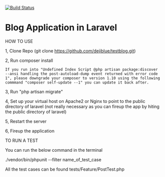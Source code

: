 [![Build Status](https://travis-ci.com/HenryLab/blog-application-in-Laravel-5.7.svg?branch=master)](https://travis-ci.com/HenryLab/blog-application-in-Laravel-5.7)
# Blog Application in Laravel

HOW TO USE

1, Clone Repo (git clone https://github.com/dejiblue/testblog.git)

2, Run composer install

    If you run into "Undefined Index Script @php artisan package:discover --ansi handling the post-autoload-dump event returned with error code 1", please downgrade your composer to version 1.10 using the following commmand "composer self-update --1" you can update it back after.

3, Run "php artisan migrate"

4, Set up your virtual host on Apache2 or Nginx to point to the public directory of laravel (not really necessary as you can fireup the app by hiting the public directory of laravel)

5, Restart the server

6, Fireup the application


TO RUN A TEST

You can run the below command in the terminal

./vendor/bin/phpunit --filter name_of_test_case

All the test cases can be found tests/Feature/PostTest.php
